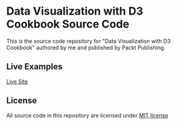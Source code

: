 Data Visualization with D3 Cookbook Source Code
===============================================

This is the source code repository for "Data Visualization with D3 Cookbook" authored by me and published by
Packt Publishing.

Live Examples
-------------
[Live Site](http://nickqizhu.github.io/d3-cookbook/)

License
-------

All source code in this repository are licensed under [MIT license](http://opensource.org/licenses/MIT)